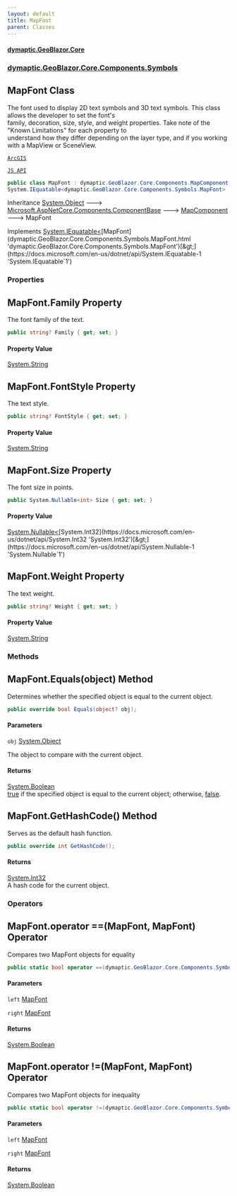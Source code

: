 ```yaml
---
layout: default
title: MapFont
parent: Classes
---
```

#### [dymaptic.GeoBlazor.Core](index.html 'index')
### [dymaptic.GeoBlazor.Core.Components.Symbols](index.html#dymaptic.GeoBlazor.Core.Components.Symbols 'dymaptic.GeoBlazor.Core.Components.Symbols')

## MapFont Class

The font used to display 2D text symbols and 3D text symbols. This class allows the developer to set the font's  
family, decoration, size, style, and weight properties. Take note of the "Known Limitations" for each property to  
understand how they differ depending on the layer type, and if you working with a MapView or SceneView.  
<a target="_blank" href="https://developers.arcgis.com/javascript/latest/api-reference/esri-symbols-Font.html">  
    ArcGIS  
    JS API  
</a>

```csharp
public class MapFont : dymaptic.GeoBlazor.Core.Components.MapComponent,
System.IEquatable<dymaptic.GeoBlazor.Core.Components.Symbols.MapFont>
```

Inheritance [System.Object](https://docs.microsoft.com/en-us/dotnet/api/System.Object 'System.Object') &#129106; [Microsoft.AspNetCore.Components.ComponentBase](https://docs.microsoft.com/en-us/dotnet/api/Microsoft.AspNetCore.Components.ComponentBase 'Microsoft.AspNetCore.Components.ComponentBase') &#129106; [MapComponent](dymaptic.GeoBlazor.Core.Components.MapComponent.html 'dymaptic.GeoBlazor.Core.Components.MapComponent') &#129106; MapFont

Implements [System.IEquatable&lt;](https://docs.microsoft.com/en-us/dotnet/api/System.IEquatable-1 'System.IEquatable`1')[MapFont](dymaptic.GeoBlazor.Core.Components.Symbols.MapFont.html 'dymaptic.GeoBlazor.Core.Components.Symbols.MapFont')[&gt;](https://docs.microsoft.com/en-us/dotnet/api/System.IEquatable-1 'System.IEquatable`1')
### Properties

<a name='dymaptic.GeoBlazor.Core.Components.Symbols.MapFont.Family'></a>

## MapFont.Family Property

The font family of the text.

```csharp
public string? Family { get; set; }
```

#### Property Value
[System.String](https://docs.microsoft.com/en-us/dotnet/api/System.String 'System.String')

<a name='dymaptic.GeoBlazor.Core.Components.Symbols.MapFont.FontStyle'></a>

## MapFont.FontStyle Property

The text style.

```csharp
public string? FontStyle { get; set; }
```

#### Property Value
[System.String](https://docs.microsoft.com/en-us/dotnet/api/System.String 'System.String')

<a name='dymaptic.GeoBlazor.Core.Components.Symbols.MapFont.Size'></a>

## MapFont.Size Property

The font size in points.

```csharp
public System.Nullable<int> Size { get; set; }
```

#### Property Value
[System.Nullable&lt;](https://docs.microsoft.com/en-us/dotnet/api/System.Nullable-1 'System.Nullable`1')[System.Int32](https://docs.microsoft.com/en-us/dotnet/api/System.Int32 'System.Int32')[&gt;](https://docs.microsoft.com/en-us/dotnet/api/System.Nullable-1 'System.Nullable`1')

<a name='dymaptic.GeoBlazor.Core.Components.Symbols.MapFont.Weight'></a>

## MapFont.Weight Property

The text weight.

```csharp
public string? Weight { get; set; }
```

#### Property Value
[System.String](https://docs.microsoft.com/en-us/dotnet/api/System.String 'System.String')
### Methods

<a name='dymaptic.GeoBlazor.Core.Components.Symbols.MapFont.Equals(object)'></a>

## MapFont.Equals(object) Method

Determines whether the specified object is equal to the current object.

```csharp
public override bool Equals(object? obj);
```
#### Parameters

<a name='dymaptic.GeoBlazor.Core.Components.Symbols.MapFont.Equals(object).obj'></a>

`obj` [System.Object](https://docs.microsoft.com/en-us/dotnet/api/System.Object 'System.Object')

The object to compare with the current object.

#### Returns
[System.Boolean](https://docs.microsoft.com/en-us/dotnet/api/System.Boolean 'System.Boolean')  
[true](https://docs.microsoft.com/en-us/dotnet/csharp/language-reference/builtin-types/bool 'https://docs.microsoft.com/en-us/dotnet/csharp/language-reference/builtin-types/bool') if the specified object  is equal to the current object; otherwise, [false](https://docs.microsoft.com/en-us/dotnet/csharp/language-reference/builtin-types/bool 'https://docs.microsoft.com/en-us/dotnet/csharp/language-reference/builtin-types/bool').

<a name='dymaptic.GeoBlazor.Core.Components.Symbols.MapFont.GetHashCode()'></a>

## MapFont.GetHashCode() Method

Serves as the default hash function.

```csharp
public override int GetHashCode();
```

#### Returns
[System.Int32](https://docs.microsoft.com/en-us/dotnet/api/System.Int32 'System.Int32')  
A hash code for the current object.
### Operators

<a name='dymaptic.GeoBlazor.Core.Components.Symbols.MapFont.op_Equality(dymaptic.GeoBlazor.Core.Components.Symbols.MapFont,dymaptic.GeoBlazor.Core.Components.Symbols.MapFont)'></a>

## MapFont.operator ==(MapFont, MapFont) Operator

Compares two MapFont objects for equality

```csharp
public static bool operator ==(dymaptic.GeoBlazor.Core.Components.Symbols.MapFont? left, dymaptic.GeoBlazor.Core.Components.Symbols.MapFont? right);
```
#### Parameters

<a name='dymaptic.GeoBlazor.Core.Components.Symbols.MapFont.op_Equality(dymaptic.GeoBlazor.Core.Components.Symbols.MapFont,dymaptic.GeoBlazor.Core.Components.Symbols.MapFont).left'></a>

`left` [MapFont](dymaptic.GeoBlazor.Core.Components.Symbols.MapFont.html 'dymaptic.GeoBlazor.Core.Components.Symbols.MapFont')

<a name='dymaptic.GeoBlazor.Core.Components.Symbols.MapFont.op_Equality(dymaptic.GeoBlazor.Core.Components.Symbols.MapFont,dymaptic.GeoBlazor.Core.Components.Symbols.MapFont).right'></a>

`right` [MapFont](dymaptic.GeoBlazor.Core.Components.Symbols.MapFont.html 'dymaptic.GeoBlazor.Core.Components.Symbols.MapFont')

#### Returns
[System.Boolean](https://docs.microsoft.com/en-us/dotnet/api/System.Boolean 'System.Boolean')

<a name='dymaptic.GeoBlazor.Core.Components.Symbols.MapFont.op_Inequality(dymaptic.GeoBlazor.Core.Components.Symbols.MapFont,dymaptic.GeoBlazor.Core.Components.Symbols.MapFont)'></a>

## MapFont.operator !=(MapFont, MapFont) Operator

Compares two MapFont objects for inequality

```csharp
public static bool operator !=(dymaptic.GeoBlazor.Core.Components.Symbols.MapFont? left, dymaptic.GeoBlazor.Core.Components.Symbols.MapFont? right);
```
#### Parameters

<a name='dymaptic.GeoBlazor.Core.Components.Symbols.MapFont.op_Inequality(dymaptic.GeoBlazor.Core.Components.Symbols.MapFont,dymaptic.GeoBlazor.Core.Components.Symbols.MapFont).left'></a>

`left` [MapFont](dymaptic.GeoBlazor.Core.Components.Symbols.MapFont.html 'dymaptic.GeoBlazor.Core.Components.Symbols.MapFont')

<a name='dymaptic.GeoBlazor.Core.Components.Symbols.MapFont.op_Inequality(dymaptic.GeoBlazor.Core.Components.Symbols.MapFont,dymaptic.GeoBlazor.Core.Components.Symbols.MapFont).right'></a>

`right` [MapFont](dymaptic.GeoBlazor.Core.Components.Symbols.MapFont.html 'dymaptic.GeoBlazor.Core.Components.Symbols.MapFont')

#### Returns
[System.Boolean](https://docs.microsoft.com/en-us/dotnet/api/System.Boolean 'System.Boolean')
